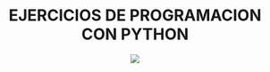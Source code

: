 <div align="center">
    <h1>EJERCICIOS DE PROGRAMACION CON PYTHON</h1>
    <img src="https://i.postimg.cc/7Yy2Qb1g/796849.webp">
</div>


